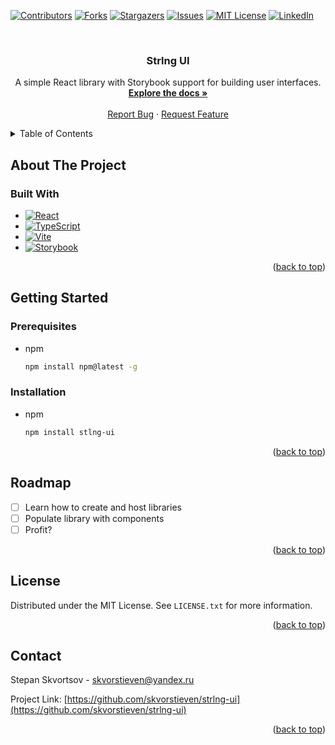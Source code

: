 ﻿<a name="readme-top"></a>

[![Contributors][contributors-shield]][contributors-url]
[![Forks][forks-shield]][forks-url]
[![Stargazers][stars-shield]][stars-url]
[![Issues][issues-shield]][issues-url]
[![MIT License][license-shield]][license-url]
[![LinkedIn][linkedin-shield]][linkedin-url]



<!-- PROJECT LOGO -->
<br />
<div align="center">
<h3 align="center">Strlng UI</h3>

  <p align="center">
    A simple React library with Storybook support for building user interfaces.
    <br />
    <a href="https://github.com/skvorstieven/strlng-ui"><strong>Explore the docs »</strong></a>
    <br />
    <br />
    <a href="https://github.com/skvorstieven/strlng-ui/issues">Report Bug</a>
    ·
    <a href="https://github.com/skvorstieven/strlng-ui/issues">Request Feature</a>
  </p>
</div>



<!-- TABLE OF CONTENTS -->
<details>
  <summary>Table of Contents</summary>
  <ol>
    <li>
      <a href="#about-the-project">About The Project</a>
      <ul>
        <li><a href="#built-with">Built With</a></li>
      </ul>
    </li>
    <li>
      <a href="#getting-started">Getting Started</a>
      <ul>
        <li><a href="#prerequisites">Prerequisites</a></li>
        <li><a href="#installation">Installation</a></li>
      </ul>
    </li>
    <li><a href="#usage">Usage</a></li>
    <li><a href="#roadmap">Roadmap</a></li>
    <li><a href="#contributing">Contributing</a></li>
    <li><a href="#license">License</a></li>
    <li><a href="#contact">Contact</a></li>
    <li><a href="#acknowledgments">Acknowledgments</a></li>
  </ol>
</details>



<!-- ABOUT THE PROJECT -->
## About The Project

### Built With

* [![React][React.js]][React-url]
* [![TypeScript][TypeScript]][TypeScript-url]
* [![Vite][Vite.js]][Vite-url]
* [![Storybook][Storybook.js]][Storybook-url]

<p align="right">(<a href="#readme-top">back to top</a>)</p>



<!-- GETTING STARTED -->
## Getting Started

### Prerequisites

* npm
  ```sh
  npm install npm@latest -g
  ```

### Installation
* npm
  ```sh
  npm install stlng-ui
  ```

<p align="right">(<a href="#readme-top">back to top</a>)</p>



<!-- USAGE EXAMPLES
## Usage

Use this space to show useful examples of how a project can be used. Additional screenshots, code examples and demos work well in this space. You may also link to more resources.

_For more examples, please refer to the [Documentation](https://example.com)_

<p align="right">(<a href="#readme-top">back to top</a>)</p> -->



<!-- ROADMAP -->
## Roadmap

- [ ] Learn how to create and host libraries
- [ ] Populate library with components
- [ ] Profit?

<p align="right">(<a href="#readme-top">back to top</a>)</p>

<!-- LICENSE -->
## License

Distributed under the MIT License. See `LICENSE.txt` for more information.

<p align="right">(<a href="#readme-top">back to top</a>)</p>



<!-- CONTACT -->
## Contact

Stepan Skvortsov  - skvorstieven@yandex.ru

Project Link: [https://github.com/skvorstieven/strlng-ui](https://github.com/skvorstieven/strlng-ui)

<p align="right">(<a href="#readme-top">back to top</a>)</p>



<!-- MARKDOWN LINKS & IMAGES -->
<!-- https://www.markdownguide.org/basic-syntax/#reference-style-links -->
[contributors-shield]: https://img.shields.io/github/contributors/skvorstieven/strlng-ui.svg?style=for-the-badge
[contributors-url]: https://github.com/skvorstieven/strlng-ui/graphs/contributors
[forks-shield]: https://img.shields.io/github/forks/skvorstieven/strlng-ui.svg?style=for-the-badge
[forks-url]: https://github.com/skvorstieven/strlng-ui/network/members
[stars-shield]: https://img.shields.io/github/stars/skvorstieven/strlng-ui.svg?style=for-the-badge
[stars-url]: https://github.com/skvorstieven/strlng-ui/stargazers
[issues-shield]: https://img.shields.io/github/issues/skvorstieven/strlng-ui.svg?style=for-the-badge
[issues-url]: https://github.com/skvorstieven/strlng-ui/issues
[license-shield]: https://img.shields.io/github/license/skvorstieven/strlng-ui.svg?style=for-the-badge
[license-url]: https://github.com/skvorstieven/strlng-ui/blob/master/LICENSE.txt
[linkedin-shield]: https://img.shields.io/badge/-LinkedIn-black.svg?style=for-the-badge&logo=linkedin&colorB=555
[linkedin-url]: https://linkedin.com/in/linkedin_username
[product-screenshot]: images/screenshot.png
[React.js]: https://img.shields.io/badge/React-20232A?style=for-the-badge&logo=react&logoColor=61DAFB
[React-url]: https://reactjs.org/
[TypeScript]: https://img.shields.io/badge/TypeScript-007ACC?style=for-the-badge&logo=typescript&logoColor=white
[TypeScript-url]: https://www.typescriptlang.org/
[Vite.js]: https://img.shields.io/badge/Vite-232B2E?style=for-the-badge&logo=vite&logoColor=white
[Vite-url]: https://vitejs.dev/
[Storybook.js]: https://img.shields.io/badge/Storybook-FF4785?style=for-the-badge&logo=storybook&logoColor=white
[Storybook-url]: https://storybook.js.org
